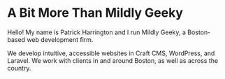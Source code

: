 # A Bit More Than Mildly Geeky

Hello! My name is Patrick Harrington and I run Mildly Geeky, a Boston-based web development firm.

We develop intuitive, accessible websites in Craft CMS, WordPress, and Laravel. We work with clients in and around Boston, as well as across the country.

